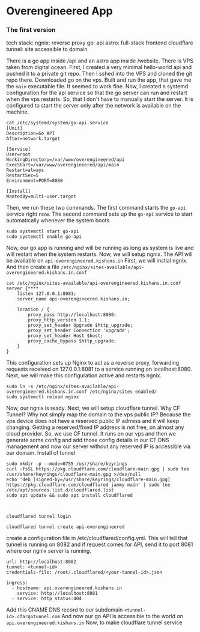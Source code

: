 # Overengineered App

### The first version
tech stack: 
ngnix: reverse proxy
go: api
astro: full-stack frontend
cloudflare tunnel: site accessible to domain

There is a go app inside /api and an astro app inside /website.
There is VPS taken from digital ocean.
First, I created a very minimal hello-world api and pushed it to a private git repo.
Then I sshed into the VPS and cloned the git repo there. Downloaded go on the vps. Built and run the app, that gave me the `main` executable file. It seemed to work fine.
Now, I created a systemd configuration for the api service so that the go server can run and restart when the vps restarts. So, that I don't have to manually start the server. It is configured to start the server only after the network is available on the machine.
```
cat /etc/systemd/system/go-api.service
[Unit]
Description=Go API
After=network.target

[Service]
User=root
WorkingDirectory=/var/www/overengineered/api
ExecStart=/var/www/overengineered/api/main
Restart=always
RestartSec=5
Environment=PORT=8080

[Install]
WantedBy=multi-user.target
```

Then, we run these two commands. The first command starts the `go-api` service right now. The second command sets up the `go-api` service to start automatically whenever the system boots.
```
sudo systemctl start go-api
sudo systemctl enable go-api
```
Now, our go app is running and will be running as long as system is live and will restart when the system restarts.
Now, we will setup ngnix. The API will be available on `api-overengineered.kishans.in`
First, we will instlal ngnix.
And then create a file `/etc/nginx/sites-available/api-overengineered.kishans.in.conf`
```
cat /etc/nginx/sites-available/api-overengineered.kishans.in.conf
server {****
    listen 127.0.0.1:8081;
    server_name api-overengineered.kishans.in;

    location / {
        proxy_pass http://localhost:8080;
        proxy_http_version 1.1;
        proxy_set_header Upgrade $http_upgrade;
        proxy_set_header Connection 'upgrade';
        proxy_set_header Host $host;
        proxy_cache_bypass $http_upgrade;
    }
}
```
This configuration sets up Nginx to act as a reverse proxy, forwarding requests received on 127.0.0.1:8081 to a service running on localhost:8080.
Next, we will make this configuration active and restarts ngnix.
```
sudo ln -s /etc/nginx/sites-available/api-overengineered.kishans.in.conf /etc/nginx/sites-enabled/
sudo systemctl reload nginx
```
Now, our ngnix is ready.
Next, we will setup cloudflare tunnel.
Why CF Tunnel? Why not simply map the domain to the vps public IP?
Because the vps device does not have a reserved public IP adrress and it will keep changing. Getting a reserved/fixed IP address is not free, on almost any cloud provider.
So, we use CF tunnel. It runs on our vps and then we generate some config and add those config details in our CF DNS management and now our server without any reserved IP is accessible via our domain.
Install cf tunnel
```
sudo mkdir -p --mode=0755 /usr/share/keyrings
curl -fsSL https://pkg.cloudflare.com/cloudflare-main.gpg | sudo tee /usr/share/keyrings/cloudflare-main.gpg >/dev/null
echo 'deb [signed-by=/usr/share/keyrings/cloudflare-main.gpg] https://pkg.cloudflare.com/cloudflared jammy main' | sudo tee /etc/apt/sources.list.d/cloudflared.list
sudo apt update && sudo apt install cloudflared



cloudflared tunnel login

cloudflared tunnel create api-overengineered
```
create a configuration file in /etc/cloudflared/config.yml. This will tell that tunnel is running on 8082 and if request comes for API, send it to port 8081 where our ngnix server is running.
```
url: http://localhost:8082
tunnel: <tunnel-id>
credentials-file: /root/.cloudflared/<your-tunnel-id>.json

ingress:
  - hostname: api.overengineered.kishans.in
    service: http://localhost:8081
  - service: http_status:404
```

Add this CNAME DNS record to our subdomain `<tunnel-id>.cfargotunnel.com`
And now our go API is accessible to the world on  `api.overengineered.kishans.in`
Now, to make cloudflare tunnel service
